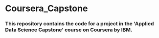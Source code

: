 # Coursera_Capstone 
### This repository contains the code for a project in the 'Applied Data Science Capstone' course on Coursera by IBM.
